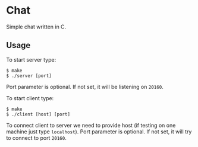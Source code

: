 # Chat

Simple chat written in C.

## Usage

To start server type: 

    $ make
    $ ./server [port]
  
Port parameter is optional. If not set, it will
be listening on `20160`.

To start client type:

    $ make
    $ ./client [host] [port]
  
To connect client to server we need to provide host
(if testing on one machine just type `localhost`).
Port parameter is optional. If not set, it will try
to connect to port `20160`.
